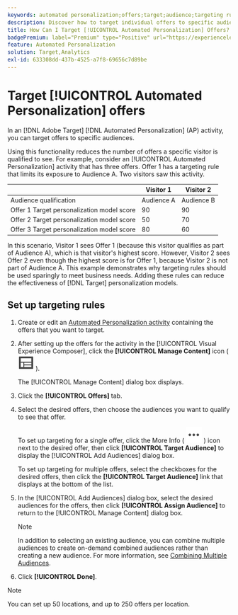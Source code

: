 ```yaml
---
keywords: automated personalization;offers;target;audience;targeting rules;targeting
description: Discover how to target individual offers to specific audiences using [!UICONTROL Automated Personalization] (AP) activities.
title: How Can I Target [!UICONTROL Automated Personalization] Offers?
badgePremium: label="Premium" type="Positive" url="https://experienceleague.adobe.com/docs/target/using/introduction/intro.html?lang=en#premium newtab=true" tooltip="See what's included in Target Premium."
feature: Automated Personalization
solution: Target,Analytics
exl-id: 633308dd-437b-4525-a7f8-69656c7d89be
---
```

# Target [!UICONTROL Automated Personalization] offers

In an [!DNL Adobe Target] [!DNL Automated Personalization] (AP) activity, you can target offers to specific audiences.

Using this functionality reduces the number of offers a specific visitor is qualified to see. For example, consider an [!UICONTROL Automated Personalization] activity that has three offers. Offer 1 has a targeting rule that limits its exposure to Audience A. Two visitors saw this activity.

| | Visitor 1 | Visitor 2 |
|--- |--- |--- |
|Audience qualification|Audience A|Audience B|
|Offer 1 Target personalization model score|90|90|
|Offer 2 Target personalization model score|50|70|
|Offer 3 Target personalization model score|80|60|

In this scenario, Visitor 1 sees Offer 1 (because this visitor qualifies as part of Audience A), which is that visitor's highest score. However, Visitor 2 sees Offer 2 even though the highest score is for Offer 1, because Visitor 2 is not part of Audience A. This example demonstrates why targeting rules should be used sparingly to meet business needs. Adding these rules can reduce the effectiveness of [!DNL Target] personalization models.

## Set up targeting rules 

1. Create or edit an [Automated Personalization activity](/help/main/c-activities/t-automated-personalization/create-ap-activity.md) containing the offers that you want to target.
1. After setting up the offers for the activity in the [!UICONTROL Visual Experience Composer], click the **[!UICONTROL Manage Content]** icon ( ![Manage Content icon](/help/main/assets/icons/Experience.svg) ).

   The [!UICONTROL Manage Content] dialog box displays.

1. Click the **[!UICONTROL Offers]** tab.

1. Select the desired offers, then choose the audiences you want to qualify to see that offer.

   To set up targeting for a single offer, click the More Info ( ![More Info icon](/help/main/assets/icons/MoreSmallList.svg) ) icon next to the desired offer, then click **[!UICONTROL Target Audience]** to display the [!UICONTROL Add Audiences] dialog box.

   To set up targeting for multiple offers, select the checkboxes for the desired offers, then click the **[!UICONTROL Target Audience]** link that displays at the bottom of the list.

1. In the [!UICONTROL Add Audiences] dialog box, select the desired audiences for the offers, then click **[!UICONTROL Assign Audience]** to return to the [!UICONTROL Manage Content] dialog box.

   >[!NOTE]
   >
   >In addition to selecting an existing audience, you can combine multiple audiences to create on-demand combined audiences rather than creating a new audience. For more information, see [Combining Multiple Audiences](/help/main/c-target/combining-multiple-audiences.md#concept_A7386F1EA4394BD2AB72399C225981E5).

1. Click **[!UICONTROL Done]**.

>[!NOTE]
>
>You can set up 50 locations, and up to 250 offers per location.
